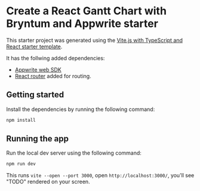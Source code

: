 # Create a React Gantt Chart with Bryntum and Appwrite starter


This starter project was generated using the [Vite.js with TypeScript and React starter template](https://vite.dev/guide/#scaffolding-your-first-vite-project).

It has the follwing added dependencies:
- [Appwrite web SDK](https://github.com/appwrite/sdk-for-web)
- [React router](https://reactrouter.com/en/main) added for routing.

## Getting started

Install the dependencies by running the following command: 

```sh
npm install
```

## Running the app

Run the local dev server using the following command:

```sh
npm run dev
```

This runs `vite --open --port 3000`, open `http://localhost:3000/`, you'll see "TODO" rendered on your screen.